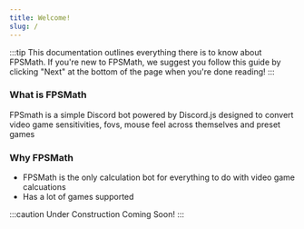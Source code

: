 ```yaml
---
title: Welcome!
slug: /
---
```


:::tip
This documentation outlines everything there is to know about FPSMath.
If you're new to FPSMath, we suggest you follow this guide by clicking "Next" at the bottom of the page when you're done reading!
:::

### What is FPSMath

FPSmath is a simple Discord bot powered by Discord.js designed to convert video game sensitivities, fovs, mouse feel across themselves and preset games 

### Why FPSMath

- FPSMath is the only calculation bot for everything to do with video game calcuations
- Has a lot of games supported

:::caution Under Construction
Coming Soon!
:::